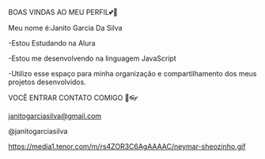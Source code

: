 BOAS VINDAS AO MEU PERFIL💕🤳

Meu nome é:Janito Garcia Da Silva

-Estou Estudando na Alura

-Estou me desenvolvendo na linguagem JavaScript

-Utilizo esse espaço para minha organização e compartilhamento dos meus projetos desenvolvidos.

VOCÊ ENTRAR CONTATO COMIGO 🎈👓

janitogarciasilva@gmail.com

@janitogarciasilva

https://media1.tenor.com/m/rs4ZOR3C6AgAAAAC/neymar-sheozinho.gif
